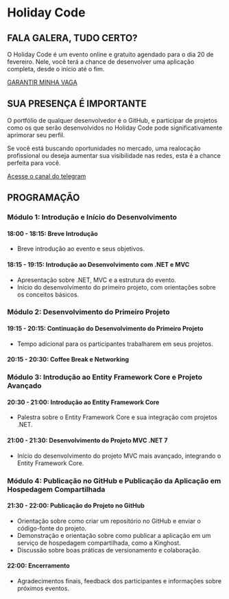 # Holiday Code
## FALA GALERA, TUDO CERTO?

O Holiday Code é um evento online e gratuito agendado para o dia 20 de fevereiro. Nele, você terá a chance de desenvolver uma aplicação completa, desde o início até o fim.

[GARANTIR MINHA VAGA](https://bit.ly/496PnTh)

## SUA PRESENÇA É IMPORTANTE

O portfólio de qualquer desenvolvedor é o GitHub, e participar de projetos como os que serão desenvolvidos no Holiday Code pode significativamente aprimorar seu perfil. 

Se você está buscando oportunidades no mercado, uma realocação profissional ou deseja aumentar sua visibilidade nas redes, esta é a chance perfeita para você.

[Acesse o canal do telegram](https://t.me/+EERb7Fd4F_FkZGMx)

## PROGRAMAÇÃO 

### Módulo 1: Introdução e Início do Desenvolvimento
#### 18:00 - 18:15: Breve Introdução
- Breve introdução ao evento e seus objetivos.

#### 18:15 - 19:15: Introdução ao Desenvolvimento com .NET e MVC
- Apresentação sobre .NET, MVC e a estrutura do evento.
- Início do desenvolvimento do primeiro projeto, com orientações sobre os conceitos básicos.

### Módulo 2: Desenvolvimento do Primeiro Projeto
#### 19:15 - 20:15: Continuação do Desenvolvimento do Primeiro Projeto
- Tempo adicional para os participantes trabalharem em seus projetos.

#### 20:15 - 20:30: Coffee Break e Networking

### Módulo 3: Introdução ao Entity Framework Core e Projeto Avançado
#### 20:30 - 21:00: Introdução ao Entity Framework Core
- Palestra sobre o Entity Framework Core e sua integração com projetos .NET.

#### 21:00 - 21:30: Desenvolvimento do Projeto MVC .NET 7
- Início do desenvolvimento do projeto MVC mais avançado, integrando o Entity Framework Core.

### Módulo 4: Publicação no GitHub e Publicação da Aplicação em Hospedagem Compartilhada
#### 21:30 - 22:00: Publicação do Projeto no GitHub
- Orientação sobre como criar um repositório no GitHub e enviar o código-fonte do projeto.
- Demonstração e orientação sobre como publicar a aplicação em um serviço de hospedagem compartilhada, como a Kinghost.
- Discussão sobre boas práticas de versionamento e colaboração.

#### 22:00: Encerramento
- Agradecimentos finais, feedback dos participantes e informações sobre próximos eventos.
